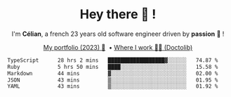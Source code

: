 <h1 align="center">Hey there 👋 !</h1>

<p align="center">I'm <b>Célian</b>, a french 23 years old software engineer driven by <b>passion</b> 👀 !</p>
<p align="center">
  <a href="https://celian.cloud">My portfolio (2023) 🚀</a> 
  ‎ •‎ 
  <a href="https://doctolib.com">Where I work 👨‍⚕️ (Doctolib)</a> 
</p>

<!--START_SECTION:waka-->

```txt
TypeScript      28 hrs 2 mins   ██████████████████▓░░░░░░   74.87 %
Ruby            5 hrs 50 mins   ████░░░░░░░░░░░░░░░░░░░░░   15.58 %
Markdown        44 mins         ▓░░░░░░░░░░░░░░░░░░░░░░░░   02.00 %
JSON            43 mins         ▒░░░░░░░░░░░░░░░░░░░░░░░░   01.95 %
YAML            43 mins         ▒░░░░░░░░░░░░░░░░░░░░░░░░   01.92 %
```

<!--END_SECTION:waka-->
